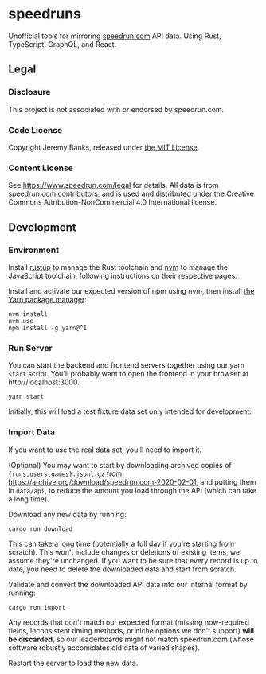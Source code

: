 # speedruns

Unofficial tools for mirroring [speedrun.com](https://www.speedrun.com/) API data. Using Rust, TypeScript, GraphQL, and React.

## Legal

### Disclosure

This project is not associated with or endorsed by speedrun.com.

### Code License

Copyright Jeremy Banks, released under [the MIT License](./LICENSE).

### Content License

See <https://www.speedrun.com/legal> for details. All data is from speedrun.com
contributors, and is used and distributed under the Creative Commons
Attribution-NonCommercial 4.0 International license.

## Development

### Environment

Install [rustup](https://rustup.rs/) to manage the Rust toolchain and [nvm](https://github.com/nvm-sh/nvm) to manage the JavaScript toolchain, following instructions on their respective pages.

Install and activate our expected version of npm using nvm, then install [the Yarn package manager](https://yarnpkg.com/):

```
nvm install
nvm use
npm install -g yarn@^1
```

### Run Server

You can start the backend and frontend servers together using our yarn `start` script. You'll probably want to open the frontend in your browser at http://localhost:3000.

```
yarn start
```

Initially, this will load a test fixture data set only intended for development.

### Import Data

If you want to use the real data set, you'll need to import it.

(Optional) You may want to start by downloading archived copies of `{runs,users,games}.jsonl.gz` from
https://archive.org/download/speedrun.com-2020-02-01, and putting them in `data/api`, to reduce the amount you load through the API (which can take a long time).

Download any new data by running:

```
cargo run download
```

This can take a long time (potentially a full day if you're starting from scratch). This won't include changes or deletions of existing items, we assume they're unchanged. If you want to be sure that every record is up to date, you need to delete the downloaded data and start from scratch.

Validate and convert the downloaded API data into our internal format by running:

```
cargo run import
```

Any records that don't match our expected format (missing now-required fields, inconsistent timing methods, or niche options we don't support) **will be discarded**, so our leaderboards might not match speedrun.com (whose software robustly accomidates old data of varied shapes).

Restart the server to load the new data.
